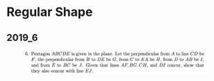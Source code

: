 # Regular Shape

## 2019\_6

<figure><img src="../.gitbook/assets/截屏2022-11-18 上午10.00.44.png" alt=""><figcaption></figcaption></figure>
